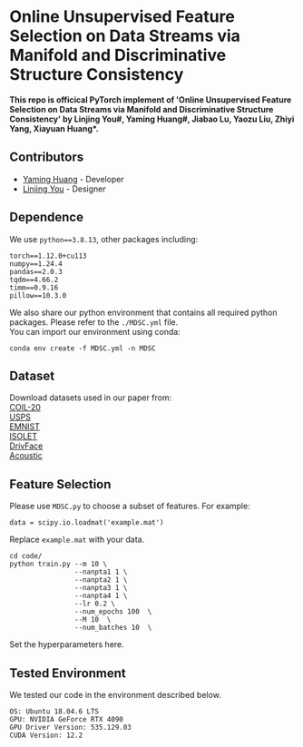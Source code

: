 # Online Unsupervised Feature Selection on Data Streams via Manifold and Discriminative Structure Consistency
__This repo is officical PyTorch implement of 'Online Unsupervised Feature Selection on Data Streams via Manifold and Discriminative Structure Consistency'  by Linjing You#, Yaming Huang#, Jiabao Lu, Yaozu Liu, Zhiyi Yang, Xiayuan Huang*.__  
## Contributors

- [Yaming Huang](https://github.com/jaber628) - Developer
- [Linjing You](https://github.com/youlj109) - Designer


## Dependence
We use `python==3.8.13`, other packages including:
```
torch==1.12.0+cu113
numpy==1.24.4
pandas==2.0.3
tqdm==4.66.2
timm==0.9.16
pillow==10.3.0
```
We also share our python environment that contains all required python packages. Please refer to the `./MDSC.yml` file.  
You can import our environment using conda:
```
conda env create -f MDSC.yml -n MDSC
```
## Dataset
Download datasets used in our paper from:  
[COIL-20](http://www.cs.columbia.edu/CAVE/software/softlib/coil-20.php)  
[USPS](https://paperswithcode.com/dataset/usps)  
[EMNIST](https://yann.lecun.com/exdb/mnist/)  
[ISOLET](https://archive.ics.uci.edu/dataset/54/isolet)  
[DrivFace](https://archive.ics.uci.edu/dataset/378/drivface)  
[Acoustic](https://www.archive.ics.uci.edu/dataset/406/anuran+calls+mfccs)  
## Feature Selection
Please use `MDSC.py` to choose a subset of features. For example:
```
data = scipy.io.loadmat('example.mat')
```
Replace `example.mat` with your data.
```
cd code/
python train.py --m 10 \
                --nanpta1 1 \
                --nanpta2 1 \
                --nanpta3 1 \
                --nanpta4 1 \
                --lr 0.2 \
                --num_epochs 100  \
                --M 10  \
                --num_batches 10  \
```
Set the hyperparameters here.
## Tested Environment
We tested our code in the environment described below.
```
OS: Ubuntu 18.04.6 LTS
GPU: NVIDIA GeForce RTX 4090
GPU Driver Version: 535.129.03
CUDA Version: 12.2
```
